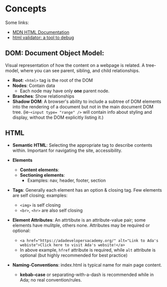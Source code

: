 # Concepts
Some links:
- [MDN HTML Documentation](https://developer.mozilla.org/en-US/docs/Web/HTML)
- [html validator: a tool to debug](https://validator.w3.org/#validate_by_uri+with_options)
## DOM: Document Object Model:
Visual representation of how the content on a webpage is related. A tree-model, where you can see parent, sibling, and child relationships.
- **Root**: `<html>` tag is the root of the DOM
- **Nodes**: Contain data
  - Each node may have only **one** parent node.
- **Branches**: Show relationships
- **Shadow DOM**: A browser's ability to include a subtree of DOM elements into the rendering of a document but not in the main document DOM tree. (ie-`<input type= "range" />` will contain info about styling and display, without the DOM explicitly listing it.)
## HTML
- **Semantic HTML**: Selecting the appropriate tag to describe contents within.  Important for navigating the site, accessibility.
- **Elements**
  - **Content elements**:
  - **Sectioning elements**: 
    - Examples: nav, header, footer, section
- **Tags**: Generally each element has an option & closing tag.  Few elements are self closing; examples:
  - `<img>` is self closing
  - `<br>`, `<hr>` are also self closing
- **Element Attributes**:  An attrtibute is an attribute-value pair; some elements have mulitple, others none.  Attributes may be required or optional:
  - `<a href="https://adadevelopersacademy.org/" alt="Link to Ada's webiste">Click here to visit Ada's website!</a>`
  - In above example, `hfref` attribute is required, while `alt` attribute is optional (but highly recommended for best practice)

- **Naming-Conventions**: index.html is typical name for main page content.
  - **kebab-case** or separating-with-a-dash is recommended while in Ada; no real convention/rules.
